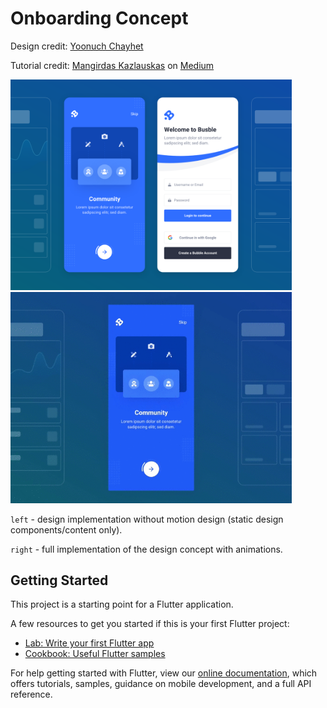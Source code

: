 # Onboarding Concept

Design credit: [Yoonuch Chayhet](https://dribbble.com/shots/11018841-Onboarding-concept)

Tutorial credit: [Mangirdas Kazlauskas](https://github.com/MangirdasKazlauskas/flutter-design-challenges) on [Medium](https://uxdesign.cc/flutter-design-challenge-onboarding-concept-1f5774d55646)

<p float="left">
    <img src="resources/onboarding-concept-static.png" alt="Onboarding Concept Static" width="450">
    <img src="resources/onboarding-concept.gif" alt="Onboarding Concept" width="450">
</p>

`left` - design implementation without motion design (static design components/content only).

`right` - full implementation of the design concept with animations.


## Getting Started

This project is a starting point for a Flutter application.

A few resources to get you started if this is your first Flutter project:

- [Lab: Write your first Flutter app](https://flutter.dev/docs/get-started/codelab)
- [Cookbook: Useful Flutter samples](https://flutter.dev/docs/cookbook)

For help getting started with Flutter, view our
[online documentation](https://flutter.dev/docs), which offers tutorials,
samples, guidance on mobile development, and a full API reference.
